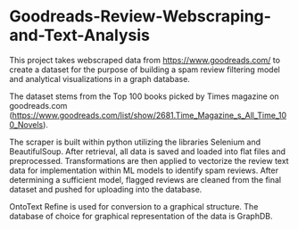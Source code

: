 # Goodreads-Review-Webscraping-and-Text-Analysis

This project takes webscraped data from https://www.goodreads.com/ to create a dataset for the purpose of building a spam review filtering model and analytical visualizations in a graph database.

The dataset stems from the Top 100 books picked by Times magazine on goodreads.com (https://www.goodreads.com/list/show/2681.Time_Magazine_s_All_Time_100_Novels).

The scraper is built within python utilizing the libraries Selenium and BeautifulSoup. After retrieval, all data is saved and loaded into flat files and preprocessed. Transformations are then applied to vectorize the review text data for implementation within ML models to identify spam reviews. After determining a sufficient model, flagged reviews are cleaned from the final dataset and pushed for uploading into the database.

OntoText Refine is used for conversion to a graphical structure. The database of choice for graphical representation of the data is GraphDB.

